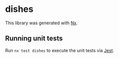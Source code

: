 # dishes

This library was generated with [Nx](https://nx.dev).

## Running unit tests

Run `nx test dishes` to execute the unit tests via [Jest](https://jestjs.io).
